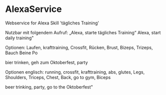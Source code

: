 # AlexaService
Webservice for Alexa Skill 'tägliches Training'

Nutzbar mit folgendem Aufruf:
„Alexa, starte tägliches Training“
Alexa, start daily training"

Optionen:
Laufen, krafttraining, Crossfit, Rücken, Brust, Bizeps, Trizeps, Bauch Beine Po

bier trinken, geh zum Oktoberfest, party



Optionen englisch:
running, crossfit, krafttraining, abs, glutes, Legs, Shoulders, Triceps, Chest, Back, go to gym, Biceps

beer trinking, party, go to the Oktoberfest"
